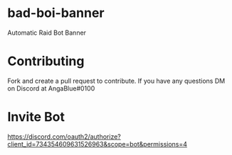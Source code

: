 # bad-boi-banner
Automatic Raid Bot Banner

# Contributing
Fork and create a pull request to contribute.  If you have any questions DM on Discord at AngaBlue#0100

# Invite Bot
https://discord.com/oauth2/authorize?client_id=734354609631526963&scope=bot&permissions=4
